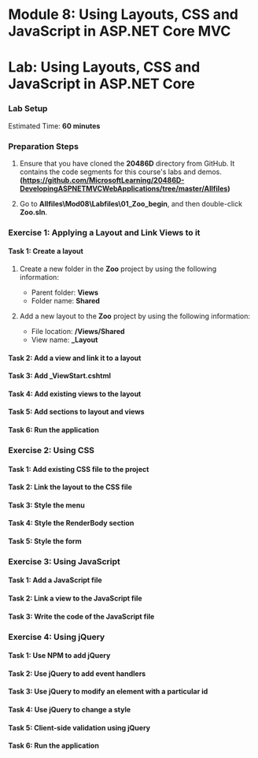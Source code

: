 # Module 8: Using Layouts, CSS and JavaScript in ASP.NET Core MVC

# Lab: Using Layouts, CSS and JavaScript in ASP.NET Core

### Lab Setup

Estimated Time: **60 minutes**

### Preparation Steps

1. Ensure that you have cloned the **20486D** directory from GitHub. It contains the code segments for this course's labs and demos. 
**(https://github.com/MicrosoftLearning/20486D-DevelopingASPNETMVCWebApplications/tree/master/Allfiles)**

2. Go to **Allfiles\Mod08\Labfiles\01_Zoo_begin**, and then double-click **Zoo.sln**.

### Exercise 1: Applying a Layout and Link Views to it 

#### Task 1: Create a layout

1. Create a new folder in the **Zoo** project by using the following information:

   - Parent folder: **Views**
   - Folder name: **Shared**

2. Add a new layout to the **Zoo** project by using the following information:

	- File location: **/Views/Shared**
	- View name: **_Layout**	



#### Task 2: Add a view and link it to a layout

#### Task 3: Add _ViewStart.cshtml

#### Task 4: Add existing views to the layout

#### Task 5: Add sections to layout and views

#### Task 6: Run the application




### Exercise 2: Using CSS 

#### Task 1: Add existing CSS file to the project

#### Task 2: Link the layout to the CSS file

#### Task 3: Style the menu

#### Task 4: Style the RenderBody section

#### Task 5: Style the form




### Exercise 3: Using JavaScript

#### Task 1: Add a JavaScript file

#### Task 2: Link a view to the JavaScript file

#### Task 3: Write the code of the JavaScript file

### Exercise 4: Using jQuery

#### Task 1: Use NPM to add jQuery

#### Task 2: Use jQuery to add event handlers

#### Task 3: Use jQuery to modify an element with a particular id

#### Task 4: Use jQuery to change a style

#### Task 5: Client-side validation using jQuery

#### Task 6: Run the application